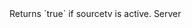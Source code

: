 <function name="IsActive" parent="sourcetv" type="libraryfunc">
	<description>
		Returns `true` if sourcetv is active.
	</description>
	<realm>Server</realm>
	<rets>
		<ret name="active" type="boolean"></ret>
	</rets>
</function>